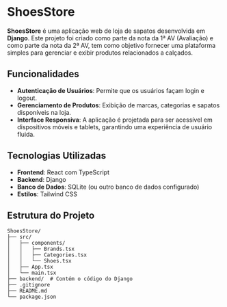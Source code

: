 # ShoesStore

**ShoesStore** é uma aplicação web de loja de sapatos desenvolvida em **Django**. Este projeto foi criado como parte da nota da 1ª AV (Avaliação) e como parte da nota da 2ª AV, tem como objetivo fornecer uma plataforma simples para gerenciar e exibir produtos relacionados a calçados.

## Funcionalidades

- **Autenticação de Usuários**: Permite que os usuários façam login e logout.
- **Gerenciamento de Produtos**: Exibição de marcas, categorias e sapatos disponíveis na loja.
- **Interface Responsiva**: A aplicação é projetada para ser acessível em dispositivos móveis e tablets, garantindo uma experiência de usuário fluida.

## Tecnologias Utilizadas

- **Frontend**: React com TypeScript
- **Backend**: Django
- **Banco de Dados**: SQLite (ou outro banco de dados configurado)
- **Estilos**: Tailwind CSS

## Estrutura do Projeto

```plaintext
ShoesStore/
├── src/
│   ├── components/
│   │   ├── Brands.tsx
│   │   ├── Categories.tsx
│   │   └── Shoes.tsx
│   ├── App.tsx
│   └── main.tsx
├── backend/  # Contém o código do Django
├── .gitignore
├── README.md
└── package.json

